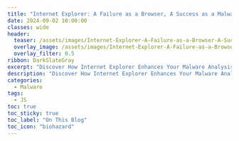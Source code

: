 ```yaml
---
title: "Internet Explorer: A Failure as a Browser, A Success as a Malware Analysis Tool"
date: 2024-09-02 10:00:00
classes: wide
header:
  teaser: /assets/images/Internet-Explorer-A-Failure-as-a-Browser-A-Success-as-a-Malware-Analysis-Tool/logo.png
  overlay_image: /assets/images/Internet-Explorer-A-Failure-as-a-Browser-A-Success-as-a-Malware-Analysis-Tool/logo.png
  overlay_filter: 0.5
ribbon: DarkSlateGray
excerpt: "Discover How Internet Explorer Enhances Your Malware Analysis Investigations"
description: "Discover How Internet Explorer Enhances Your Malware Analysis Investigations"
categories:
  - Malware
tags:
  - JS
toc: true
toc_sticky: true
toc_label: "On This Blog"
toc_icon: "biohazard"
---
```

